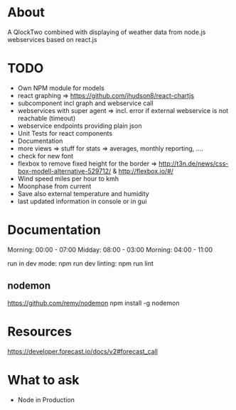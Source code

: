 # About
A QlockTwo combined with displaying of weather data from node.js webservices based on react.js

# TODO
- Own NPM module for models
- react graphing => https://github.com/jhudson8/react-chartjs
- subcomponent incl graph and webservice call
- webservices with super agent => incl. error if external webservice is not reachable (timeout)
- webservice endpoints providing plain json
- Unit Tests for react components
- Documentation
- more views => stuff for stats => averages, monthly reporting, ....
- check for new font
- flexbox to remove fixed height for the border => http://t3n.de/news/css-box-modell-alternative-529712/ & http://flexbox.io/#/
- Wind speed miles per hour to kmh
- Moonphase from current
- Save also external temperature and humidity
- last updated information in console or in gui


# Documentation
Morning: 00:00 - 07:00
Midday: 08:00 - 03:00
Morning: 04:00 - 11:00

run in dev mode: npm run dev
linting: npm run lint

## nodemon
https://github.com/remy/nodemon
npm install -g nodemon

# Resources
https://developer.forecast.io/docs/v2#forecast_call

# What to ask
- Node in Production